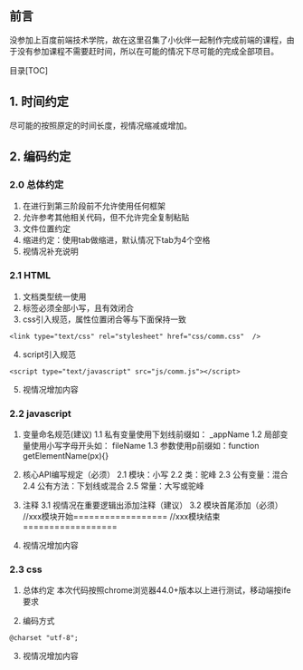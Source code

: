 ## 前言

没参加上百度前端技术学院，故在这里召集了小伙伴一起制作完成前端的课程，由于没有参加课程不需要赶时间，所以在可能的情况下尽可能的完成全部项目。

目录[TOC]

## 1. 时间约定

尽可能的按照原定的时间长度，视情况缩减或增加。

## 2. 编码约定

### 2.0 总体约定

1. 在进行到第三阶段前不允许使用任何框架
2. 允许参考其他相关代码，但不允许完全复制粘贴
3. 文件位置约定
4. 缩进约定：使用tab做缩进，默认情况下tab为4个空格
5. 视情况补充说明

### 2.1 HTML

1. 文档类型统一使用<!doctype html>
2. 标签必须全部小写，且有效闭合
3. css引入规范，属性位置闭合等与下面保持一致
```
<link type="text/css" rel="stylesheet" href="css/comm.css"  /> 
```
4. script引入规范
```
<script type="text/javascript" src="js/comm.js"></script>
```
5. 视情况增加内容

 
### 2.2 javascript

1. 变量命名规范(建议)
	1.1 私有变量使用下划线前缀如： _appName
	1.2 局部变量使用小写字母开头如： fileName
	1.3 参数使用p前缀如：function getElementName(px){}

2. 核心API编写规定（必须）
	2.1 模块：小写
	2.2 类：驼峰
	2.3 公有变量：混合
	2.4 公有方法：下划线或混合
	2.5 常量：大写或驼峰

3. 注释
	3.1 视情况在重要逻辑出添加注释（建议）
	3.2 模块首尾添加（必须）
	//xxx模块开始==================
	//xxx模块结束==================

4. 视情况增加内容
 

### 2.3 css

1. 总体约定
	本次代码按照chrome浏览器44.0+版本以上进行测试，移动端按ife要求

2. 编码方式
```	
@charset "utf-8"; 
```

3. 视情况增加内容


